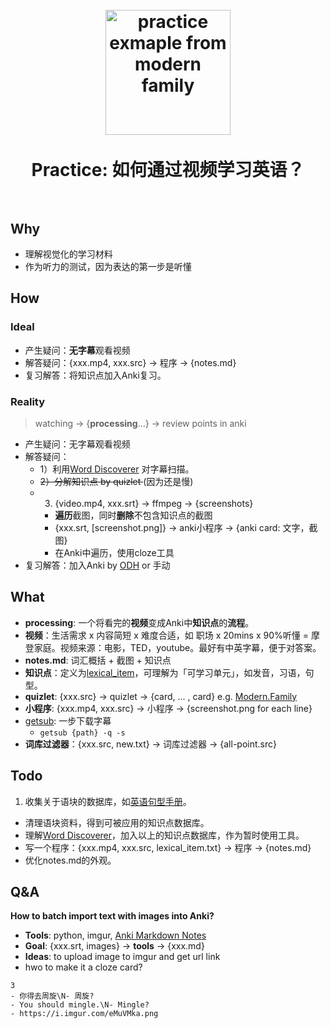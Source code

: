 <h1 align="center">
<br>
  <img src="https://i.imgur.com/ssBehdB.png" alt="practice exmaple from modern family" width=200">
  <br><br>
  Practice: 如何通过视频学习英语？  
  <br><br>
</h1>


## Why

* 理解视觉化的学习材料
* 作为听力的测试，因为表达的第一步是听懂

## How 

### Ideal

* 产生疑问：**无字幕**观看视频
* 解答疑问：{xxx.mp4, xxx.src} → 程序 → {notes.md}
* 复习解答：将知识点加入Anki复习。

### Reality

> watching -> {**processing**...} -> review points in anki

* 产生疑问：无字幕观看视频
* 解答疑问：
	* 1）利用[Word Discoverer](https://chrome.google.com/webstore/detail/word-discoverer-expand-yo/noncaeikjgpbdeoocblijjgegnobogib) 对字幕扫描。 
	* <del> 2）分解知识点 by quizlet </del> (因为还是慢)
	* 3) {video.mp4, xxx.srt} -> ffmpeg -> {screenshots}
		* **遍历**截图，同时**删除**不包含知识点的截图
		* {xxx.srt, [screenshot.png]} -> anki小程序 -> {anki card: 文字，截图}
		* 在Anki中遍历，使用cloze工具
* 复习解答：加入Anki by [ODH](https://github.com/ninja33/ODH) or 手动


## What

* **processing**: 一个将看完的**视频**变成Anki中**知识点**的**流程**。
* **视频**：生活需求 x 内容简短 x 难度合适，如 职场 x 20mins x 90%听懂 = 摩登家庭。视频来源：电影，TED，youtube。最好有中英字幕，便于对答案。
* **notes.md**: 词汇概括 + 截图 + 知识点
* **知识点**：定义为[lexical_item](https://www.wikiwand.com/en/Lexical_item)，可理解为「可学习单元」，如发音，习语，句型。
* **quizlet**: {xxx.src} → quizlet →  {card, ... , card} e.g. [Modern.Family](https://quizlet.com/535264808/modernfamilys11e01-flash-cards/?new)
* **小程序**: {xxx.mp4, xxx.src} -> 小程序 -> {screenshot.png for each line}
* [getsub](https://github.com/gyh1621/GetSubtitles): 一步下载字幕
	* `getsub {path} -q -s` 
* **词库过滤器**：{xxx.src, new.txt} -> 词库过滤器 -> {all-point.src}

## Todo

1. 收集关于语块的数据库，如[英语句型手册](https://wenku.baidu.com/view/3024cbbf172ded630a1cb63d.html#)。
* 清理语块资料，得到可被应用的知识点数据库。
* 理解[Word Discoverer](https://chrome.google.com/webstore/detail/word-discoverer-expand-yo/noncaeikjgpbdeoocblijjgegnobogib)，加入以上的知识点数据库，作为暂时使用工具。
* 写一个程序：{xxx.mp4, xxx.src, lexical_item.txt} → 程序 → {notes.md}
* 优化notes.md的外观。


## Q&A 

**How to batch import text with images into Anki?**

* **Tools**: python, imgur, [Anki Markdown Notes](https://ankiweb.net/shared/info/2141874715#:~:text=Starting%20from%20scratch%20Create%20a,Markdown%20files%20is%20shown%20below.)
* **Goal**: {xxx.srt, images} -> **tools** ->  {xxx.md} 
* **Ideas**: to upload image to imgur and get url link
* hwo to make it a cloze card?

```
3
- 你得去周旋\N- 周旋?
- You should mingle.\N- Mingle?
- https://i.imgur.com/eMuVMka.png
```

